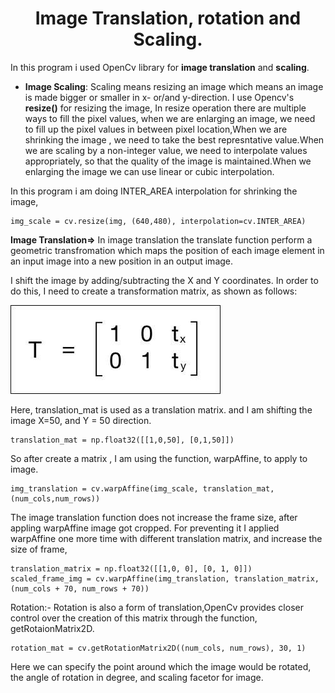 <center><h1>Image Translation, rotation and Scaling.</h1></center>

In this program i used OpenCv library for **image translation** and **scaling**.

* **Image Scaling**: Scaling means resizing an image which means an image is made bigger or smaller in x- or/and  y-direction. I use Opencv's **resize()** for resizing the image, In resize operation there are multiple ways to fill the pixel values, when we are enlarging an image, we need to fill up the pixel values in between pixel location,When we are shrinking the image , we need to take the best represntative value.When we are scaling by a non-integer value, we need to interpolate values appropriately, so that the
quality of the image is maintained.When we enlarging the image we can use linear or cubic interpolation.

In this program i am doing INTER_AREA interpolation for shrinking the image,

```
img_scale = cv.resize(img, (640,480), interpolation=cv.INTER_AREA)
```
**Image Translation=>** In image translation the translate function perform a geometric transfromation which maps the position of each image element in an input image into a new position in an output image.



I shift the image by adding/subtracting the X and Y coordinates. In order to do this, I need to create a transformation matrix, as shown as
follows:

![Translate](../../images/Translate.jpg)

Here, translation_mat is used as a translation matrix. and I am shifting the image X=50, and Y = 50 direction.

```
translation_mat = np.float32([[1,0,50], [0,1,50]])
```
So after create a matrix , I am using the function, warpAffine, to apply to image.

```
img_translation = cv.warpAffine(img_scale, translation_mat, (num_cols,num_rows))
```
 The image translation function does not increase the frame size, after appling warpAffine image got cropped. For preventing it I applied warpAffine one more time with different translation matrix, and increase the size of frame,

 ```
 translation_matrix = np.float32([[1,0, 0], [0, 1, 0]])
scaled_frame_img = cv.warpAffine(img_translation, translation_matrix, (num_cols + 70, num_rows + 70))
 ```

Rotation:- Rotation is also a form of translation,OpenCv provides closer control over the creation of this matrix through the function, getRotaionMatrix2D.

```
rotation_mat = cv.getRotationMatrix2D((num_cols, num_rows), 30, 1) 
```
Here we can specify the point around which the image would be rotated, the angle of rotation in degree, and scaling facetor for image.

